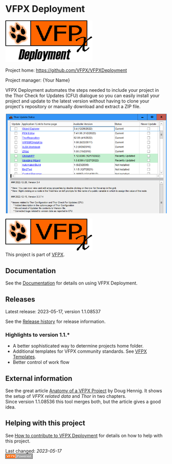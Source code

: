 <!-- 
On each build, the sections framed by
"VerNo" or "DeploymentDate" will be replaced with recent data
-->
# VFPX Deployment
![VFPX Deployment logo](./docs/Images/vfpxdeployment.png "VFPX Deployment")

Project home: https://github.com/VFPX/VFPXDeployment

Project manager: {Your Name}

VFPX Deployment automates the steps needed to include your project in the Thor Check for Updates (CFU) dialogue
so you can easily install your project and update to the latest version without having to clone your project's repository or manually download and extract a ZIP file.

![Thor CFU](./docs/Images/ThorCFUDialog.png "Thor CFU")

![VFPX Banner](./docs/images/vfpxbanner.gif "VFPX")   
This project is part of [VFPX](https://vfpx.github.io/).

## Documentation
See the [Documentation](./docs/ThorUpdate.md) for details on using VFPX Deployment.

## Releases

Latest release: <!--DeploymentDate-->2023-05-17<!--/DeploymentDate-->,
version <!--VERNO-->1.1.08537<!--/VerNo-->

See the [Release history](./docs/ChangeLog.md) for release information.

### Highlights to version 1.1.*
- A better sophisticated way to determine projects home folder.
- Additional templates for VFPX community standards. See [VFPX Templates](./vfpx_templates.md).
- Better control of work flow

## External information
See the great article [Anatomy of a VFPX Project](https://doughennig.blogspot.com/2023/05/anatomy-of-vfpx-project.html) by Doug Hennig.
It shows the setup of *VFPX related data* and *Thor* in two chapters.   
Since version 1.1.08536 this tool merges both, but the article gives a good idea.

## Helping with this project

See [How to contribute to VFPX Deployment](.github/CONTRIBUTING.md) for details on how to help with this project.

Last changed: _<!--DeploymentDate-->2023-05-17<!--/DeploymentDate-->_   
![powered by VFPX](./docs/Images/vfpxpoweredby_alternative.gif "powered by VFPX")
